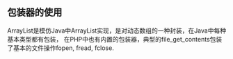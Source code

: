 ## 包装器的使用

ArrayList是模仿Java中ArrayList实现，是对动态数组的一种封装，在Java中每种基本类型都有包装，
在PHP中也有内置的包装器，典型的file_get_contents包装了基本的文件操作fopen, fread, fclose.